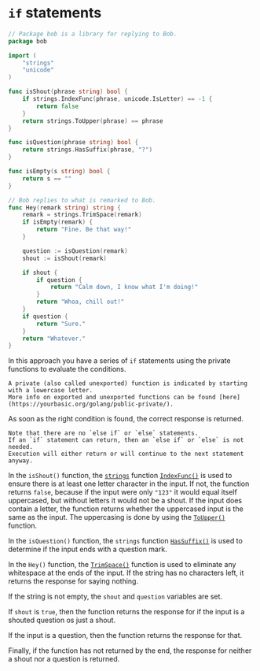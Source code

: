 # `if` statements

```go
// Package bob is a library for replying to Bob.
package bob

import (
	"strings"
	"unicode"
)

func isShout(phrase string) bool {
	if strings.IndexFunc(phrase, unicode.IsLetter) == -1 {
		return false
	}
	return strings.ToUpper(phrase) == phrase
}

func isQuestion(phrase string) bool {
	return strings.HasSuffix(phrase, "?")
}

func isEmpty(s string) bool {
	return s == ""
}

// Bob replies to what is remarked to Bob.
func Hey(remark string) string {
	remark = strings.TrimSpace(remark)
	if isEmpty(remark) {
		return "Fine. Be that way!"
	}

	question := isQuestion(remark)
	shout := isShout(remark)

	if shout {
		if question {
			return "Calm down, I know what I'm doing!"
		} 
		return "Whoa, chill out!"
	}
	if question {
		return "Sure."
	}
	return "Whatever."
}
```

In this approach you have a series of `if` statements using the private functions to evaluate the conditions.

```exercism/note
A private (also called unexported) function is indicated by starting with a lowercase letter.
More info on exported and unexported functions can be found [here](https://yourbasic.org/golang/public-private/).
```


As soon as the right condition is found, the correct response is returned.

```exercism/note
Note that there are no `else if` or `else` statements.
If an `if` statement can return, then an `else if` or `else` is not needed.
Execution will either return or will continue to the next statement anyway.
```

In the `isShout()` function, the [`strings`][strings] function [`IndexFunc()`][indexfunc] is used to ensure there is at least one letter character in the input.
If not, the function returns `false`, because if the input were only `"123"` it would equal itself uppercased, but without letters it would not be a shout.
If the input does contain a letter, the function returns whether the uppercased input is the same as the input.
The uppercasing is done by using the [`ToUpper()`][toupper] function.

In the `isQuestion()` function, the `strings` function [`HasSuffix()`][hassuffix] is used to determine if the input ends with a question mark.

In the `Hey()` function, the [`TrimSpace()`][trimspace] function is used to eliminate any whitespace at the ends of the input.
If the string has no characters left, it returns the response for saying nothing.

If the string is not empty, the `shout` and `question` variables are set.

If `shout` is `true`, then the function returns the response for if the input is a shouted question os just a shout.

If the input is a question, then the function returns the response for that.

Finally, if the function has not returned by the end, the response for neither a shout nor a question is returned.

[strings]: https://pkg.go.dev/strings@go1.19.4
[indexfunc]: https://pkg.go.dev/strings@go1.19.4#IndexFunc
[toupper]: https://pkg.go.dev/strings@go1.19.4#ToUpper
[hassuffix]: https://pkg.go.dev/strings#example-HasSuffix
[trimspace]: https://pkg.go.dev/strings#TrimSpace
